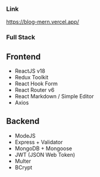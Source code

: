 ### Link

https://blog-mern.vercel.app/

### Full Stack

## Frontend

- ReactJS v18
- Redux Toolkit
- React Hook Form
- React Router v6
- React Markdown / Simple Editor
- Axios

## Backend

- ModeJS
- Express + Validator
- MongoDB + Mongoose
- JWT (JSON Web Token)
- Multer
- BCrypt
